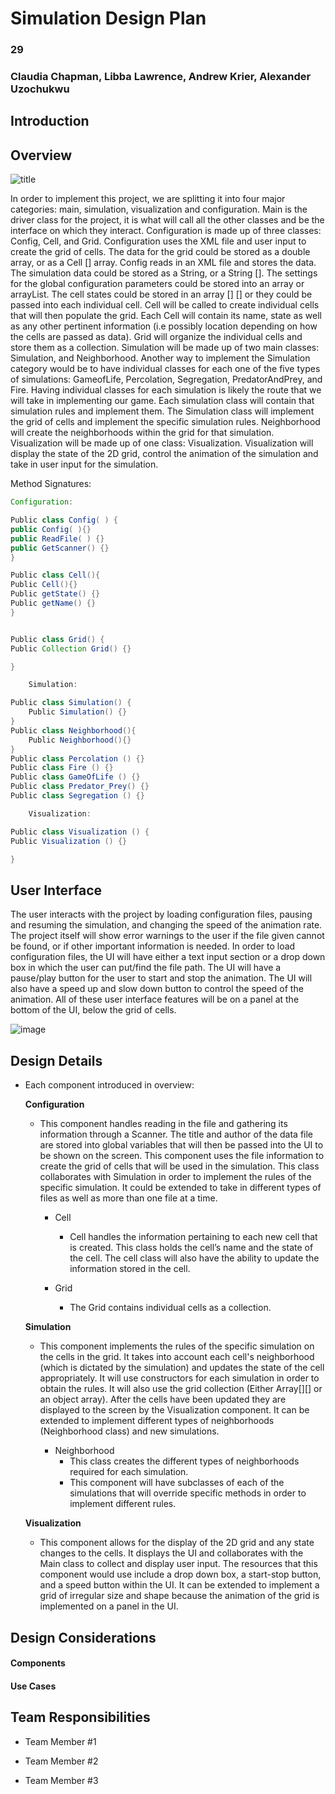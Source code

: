 # Simulation Design Plan
### 29
### Claudia Chapman, Libba Lawrence, Andrew Krier, Alexander Uzochukwu

## Introduction

## Overview

![title](CRC_Design.png)

 	
In order to implement this project, we are splitting it into four major categories: main, simulation, visualization and configuration.
 Main is the driver class for the project, it is what will call all the other classes and be the interface on which they interact. 
 Configuration is made up of three classes: Config, Cell, and Grid. Configuration uses the XML file and user input to create the grid of cells.
  The data for the grid could be stored as a double array, or as a Cell [] array. 
  Config reads in an XML file and stores the data.
   The simulation data could be stored as a String, or a String []. 
   The settings for the global configuration parameters could be stored into an array or arrayList.
    The cell states could be stored in an array [] [] or they could be passed into each individual cell. 
    Cell will be called to create individual cells that will then populate the grid.
     Each Cell will contain its name, state as well as any other pertinent information (i.e possibly location depending on how the cells are passed as data). 
      Grid will organize the individual cells and store them as a collection. 
      Simulation will be made up of two main classes: Simulation, and Neighborhood. 
      Another way to implement the Simulation category would be to have individual classes for each one of the five types of simulations: GameofLife, Percolation, Segregation, PredatorAndPrey, and Fire. 
      Having individual classes for each simulation is likely the route that we will take in implementing our game. Each simulation class will contain that simulation rules and implement them. 
      The Simulation class will implement the grid of cells and implement the specific simulation rules.
       Neighborhood will create the neighborhoods within the grid for that simulation. Visualization will be made up of one class: Visualization.
        Visualization will display the state of the 2D grid, control the animation of the simulation and take in user input for the simulation.
 
Method Signatures:


```java
Configuration:

Public class Config( ) {
public Config( ){}
public ReadFile( ) {}
public GetScanner() {}
}

Public class Cell(){
Public Cell(){}
Public getState() {}
Public getName() {}
}


Public class Grid() {
Public Collection Grid() {}

}

	Simulation:

Public class Simulation() {
	Public Simulation() {}
}
Public class Neighborhood(){
	Public Neighborhood(){}
}
Public class Percolation () {}
Public class Fire () {}
Public class GameOfLife () {}
Public class Predator_Prey() {}
Public class Segregation () {}

	Visualization:

Public class Visualization () {
Public Visualization () {}

}
```
	

## User Interface

The user interacts with the project by loading configuration files,
 pausing and resuming the simulation, and changing the speed of the animation 
 rate. The project itself will show error warnings to the user if the file given
  cannot be found, or if other important information is needed. In order to load
   configuration files, the UI will have either a text input section or a drop 
   down box in which the user can put/find the file path. The UI will have a
    pause/play button for the user to start and stop the animation. The UI will
     also have a speed up and slow down button to control the speed of the 
     animation. All of these user interface features will be on a panel at the
      bottom of the UI, below the grid of cells. 

![image](user_interface.jpeg)

## Design Details

* Each component introduced in overview:

    **Configuration**
    
    * This component handles reading in the file and gathering its
    information through a Scanner. The title and author of 
    the data file are stored into global variables that will 
    then be passed into the UI to be shown on the screen. This component uses 
    the file information to create the grid of cells that will be used in the simulation. This 
    class collaborates with Simulation in order to implement the 
    rules of the specific simulation. It could be extended to take in different 
    types of files as well as more than one file at a time. 
        * Cell
            *  Cell handles the information pertaining to each new cell that is created.
                This class holds the cell’s name and the state of the cell. 
                The cell class will also have the ability to update the information
                stored in the cell. 
        
        *   Grid
            *   The Grid contains individual cells as a collection.    
            
    **Simulation**
    
    *   This component implements the rules of the specific simulation on the cells
        in the grid. It takes into account each cell's neighborhood (which is dictated
        by the simulation) and updates the state of the cell appropriately. It will use 
        constructors for each simulation in order to obtain the rules. It will also use 
        the grid collection (Either Array[][] or an object array). After the cells have been 
        updated they are displayed to the screen by the Visualization component. It can be 
        extended to implement different types of neighborhoods (Neighborhood class) and 
        new simulations. 
 
           * Neighborhood
                * This class creates the different types of neighborhoods required for each simulation. 
                *   This component will have subclasses of each of the simulations that will override specific
                    methods in order to implement different rules. 
                
    **Visualization**   
    * This component allows for the display of the 2D grid and any state changes to
        the cells. It displays the UI and collaborates with the Main class to 
        collect and display user input. The resources that this component would use include
        a drop down box, a start-stop button, and a speed button within the UI. It can be extended
        to implement a grid of irregular size and shape because the animation of the grid is implemented
        on a panel in the UI. 


## Design Considerations

#### Components

#### Use Cases


## Team Responsibilities

 * Team Member #1

 * Team Member #2

 * Team Member #3

